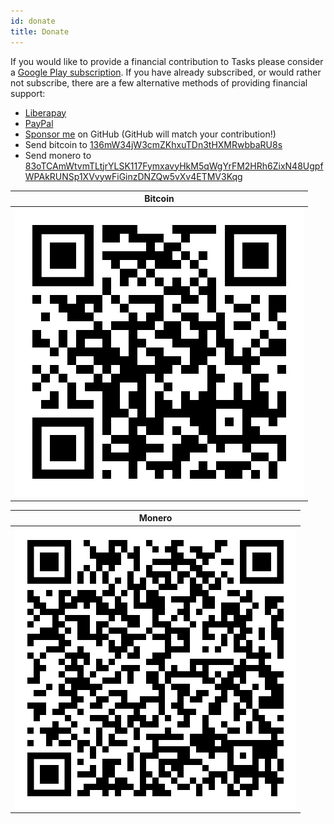 ```yaml
---
id: donate
title: Donate
---
```


If you would like to provide a financial contribution to Tasks please consider a
[Google Play subscription](subscribe.md). If you have already subscribed, or would rather
not subscribe, there are a few alternative methods of providing financial
support:

* [Liberapay](https://liberapay.com/tasks/donate)
* [PayPal](https://www.paypal.com/cgi-bin/webscr?cmd=_donations&business=alex@tasks.org)
* [Sponsor me](https://github.com/sponsors/abaker) on GitHub (GitHub will match your contribution!)
* Send bitcoin to [136mW34jW3cmZKhxuTDn3tHXMRwbbaRU8s](bitcoin:136mW34jW3cmZKhxuTDn3tHXMRwbbaRU8s)
* Send monero to [83oTCAmWtvmTLtjrYLSK117FymxavyHkM5qWgYrFM2HRh6ZixN48UgpfWPAkRUNSp1XVvywFiGinzDNZQw5vXv4ETMV3Kqg](monero:83oTCAmWtvmTLtjrYLSK117FymxavyHkM5qWgYrFM2HRh6ZixN48UgpfWPAkRUNSp1XVvywFiGinzDNZQw5vXv4ETMV3Kqg)

| Bitcoin |
|:-------:|
| [![Bitcoin](assets/bitcoin.svg)](bitcoin:136mW34jW3cmZKhxuTDn3tHXMRwbbaRU8s) |

| Monero |
|:------:|
| [![Monero](assets/monero.svg)](monero:83oTCAmWtvmTLtjrYLSK117FymxavyHkM5qWgYrFM2HRh6ZixN48UgpfWPAkRUNSp1XVvywFiGinzDNZQw5vXv4ETMV3Kqg) |
